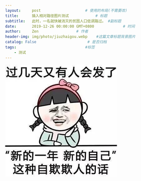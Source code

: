 ```yaml
---
layout:     post                    # 使用的布局(不需要改)
title:      插入相对路径图片测试            # 标题
subtitle:   此时，一名就快被消灭的贫困人口低调路过。 #副标题
date:       2019-12-26 00:00:00 GMT+0800             # 时间
author:     Zen                 # 作者
header-img: img/photo/jiuzhaigou.webp    #这篇文章标题背景图片
catalog: False                       # 是否归档
tags:                               #标签
    - 测试
---
```

![相对路径](../img/newYear.jpg)
